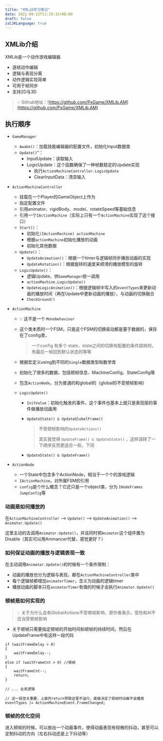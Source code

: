 ```yaml
---
title: "XMLib学习笔记"
date: 2021-09-22T11:19:31+08:00
draft: false
isCJKLanguage: true
---
```


## XMLib介绍

XMLib是一个动作游戏编辑器

- 逐帧动作编辑
- 逻辑与表现分离
- 动作逻辑实现简单
- 可用于帧同步
- 支持2D与3D

> 💡 Github地址：[https://github.com/PxGame/XMLib.AM](https://github.com/PxGame/XMLib.AM)

## 执行顺序

- `GameManager`
  - `Awake()`：加载技能编辑器的配置文件，初始化Input数据类
  - `Update()`“：
    - InputUpdate：读取输入
    - LogicUpdate：这个函数确保了一种帧数稳定的Update实现
      - 执行`ActionMachineController.LogicUpdate`
      - ClearInputData：清空输入
  
- `ActionMachineController`
  
  - 挂载在一个Player的GameObject上作为
  - 指定配置文件
  - 引用animator、rigidBody、model、rotateSpeed等基础信息
  - 引用一个`IActionMachine`（实际上只有一个`ActionMachine`实现了这个接口）
  - `Start()`：
    - 初始化`(IActionMachine) actionMachine`
    - 根据`actionMachine`初始化播放的动画
    - 初始化其他数据
  - `Update()`：
    - `UpdateAnimation()`：根据一个timer与逻辑帧同步播放动画的实现
    - `UpdateRotation()`：根据旋转的速度来顺滑的播放模型的旋转
  - `LogicUpdate()`：
    - 逻辑Update，供`GameManager`统一调用
    - `actionMachine.LogicUpdate()`
    - `UpdateLogicAnimation()`：根据逻辑帧中写入的`eventTypes`来更新动画的播放时间（再在Update中更新动画的播放），与动画的切换融合
    - `CheckGround()`
  
- `ActionMachine`

  - 💡 这不是一个 `Monobehaviour`

  - 这个类本质时一个FSM，只是这个FSM的切换驱动都是基于数据的，保存在了config里，

    > 一个config 有多个 state，state之间的切换有配置的条件跳转的，有最后一帧回到默认状态的等等

  - 根据宏定义using到不同的`Single`数据类型和数学库

  - 初始化了很多的数据，包括顿帧信息、MachineConfig、StateConfig等

  - 包含`ActionNode`，分为普通的和global的（global的不受顿帧影响）

  - `LogicUpdate()`

    - `InitValue`：初始化触发的事件，这个事件也基本上就只是表现层的事件做播放动画用

    - `UpdateState() & UpdateGlobelFrame()`

      > 不受顿帧影响的`UpdateActions()`
      >
      > 其实我觉得 `UpdateFrame() & UpdateState()` ，这样调转了一下顺序反而更适合一些，下同

    - `UpdateState() & UpdateFrame()`

      > 

      

- `ActionNode`

  - 一个State中包含多个ActionNode，相当于一个个的游戏逻辑
  - `IActionMachine`，对所属FSM的引用
  - `config`是个什么概念？它还只是一个object类，分为 `IHodeFrames` `JumpConfig`等



### 动画是如何播放的

在`ActionMachineController` --> `Update()` --> `UpdateAnimation()` --> `Animator.Update()`

这里主动的去调用`Animator.Update()`，并且同时把`Animator`这个组件置为Disable（其实可以用Animancer代替，感觉更好？）

### 如何保证动画的播放与逻辑表现一致

在主动调用`Animator.Update()`的时候有一个条件限制：

- 动画的播放也分为逻辑与表现，都在`ActionMachineController`类中
- 每个逻辑帧都增加`animatorTimer`，含义为动画的逻辑timer
- 播放动画的脚本只在`animatorTimer`有值的时候才会执行`Animator.Update()`

### 顿帧是如何实现的

> 💡 关于为什么会有GlobalActions不受顿帧影响，原作者表示，受伤和AI不应当受顿帧影响

- 关于顿帧只需要指定顿帧的开始时间和顿帧的持续时间，然后在UpdateFrame中有这样一段代码

```
if (waitFrameDelay > 0)
{
	waitFrameDelay--;
}
else if (waitFrameCnt > 0) //顿帧
{ 
	waitFrameCnt--;
	return;
}

// ... 业务逻辑

// 这一段至关重要，上面的return导致这里不运行，直接决定了顿帧时动画不会播放
eventTypes |= ActionMachineEvent.FrameChanged;
```

### 顿帧的优化空间

进入顿帧的时候，可以放出一个动画事件，使得动画表现有轻微的抖动，甚至可以定制抖动的方向（左右抖动还是上下抖动等）

